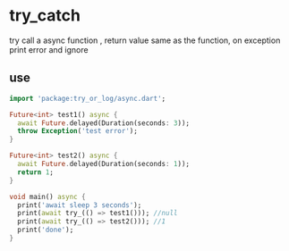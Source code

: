 <!-- 本文件由 ./readme.make.md 自动生成，请不要直接修改此文件 -->

# try_catch

try call a async function , return value same as the function, on exception print error and ignore

## use

```dart
import 'package:try_or_log/async.dart';

Future<int> test1() async {
  await Future.delayed(Duration(seconds: 3));
  throw Exception('test error');
}

Future<int> test2() async {
  await Future.delayed(Duration(seconds: 1));
  return 1;
}

void main() async {
  print('await sleep 3 seconds');
  print(await try_(() => test1())); //null
  print(await try_(() => test2())); //1
  print('done');
}

```
